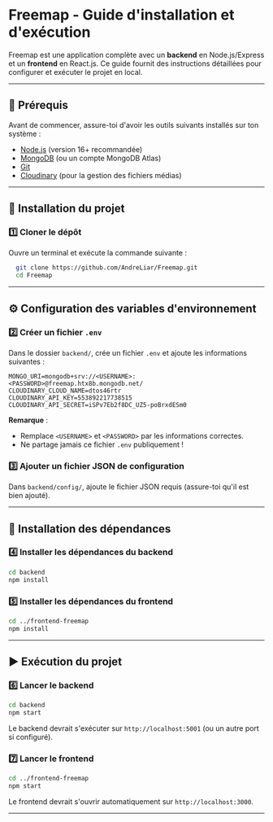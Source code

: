 # Freemap - Guide d'installation et d'exécution

Freemap est une application complète avec un **backend** en Node.js/Express et un **frontend** en React.js. Ce guide fournit des instructions détaillées pour configurer et exécuter le projet en local.

---

## 📌 Prérequis
Avant de commencer, assure-toi d'avoir les outils suivants installés sur ton système :

- [Node.js](https://nodejs.org/) (version 16+ recommandée)
- [MongoDB](https://www.mongodb.com/) (ou un compte MongoDB Atlas)
- [Git](https://git-scm.com/)
- [Cloudinary](https://cloudinary.com/) (pour la gestion des fichiers médias)

---

## 🚀 Installation du projet

### 1️⃣ Cloner le dépôt

Ouvre un terminal et exécute la commande suivante :

```bash
  git clone https://github.com/AndreLiar/Freemap.git
  cd Freemap
```

---

## ⚙️ Configuration des variables d'environnement

### 2️⃣ Créer un fichier `.env`
Dans le dossier `backend/`, crée un fichier `.env` et ajoute les informations suivantes :

```
MONGO_URI=mongodb+srv://<USERNAME>:<PASSWORD>@freemap.htx8b.mongodb.net/
CLOUDINARY_CLOUD_NAME=dtos46rtr
CLOUDINARY_API_KEY=553892217738515
CLOUDINARY_API_SECRET=iSPv7Eb2f8DC_UZ5-poBrxdESm0
```

**Remarque** :
- Remplace `<USERNAME>` et `<PASSWORD>` par les informations correctes.
- Ne partage jamais ce fichier `.env` publiquement !

### 3️⃣ Ajouter un fichier JSON de configuration
Dans `backend/config/`, ajoute le fichier JSON requis (assure-toi qu'il est bien ajouté).

---

## 🔧 Installation des dépendances

### 4️⃣ Installer les dépendances du **backend**

```bash
cd backend
npm install
```

### 5️⃣ Installer les dépendances du **frontend**

```bash
cd ../frontend-freemap
npm install
```

---

## ▶️ Exécution du projet

### 6️⃣ Lancer le **backend**

```bash
cd backend
npm start
```

Le backend devrait s'exécuter sur `http://localhost:5001` (ou un autre port si configuré).

### 7️⃣ Lancer le **frontend**

```bash
cd ../frontend-freemap
npm start
```

Le frontend devrait s'ouvrir automatiquement sur `http://localhost:3000`.

---
